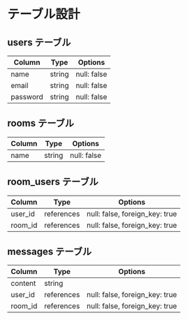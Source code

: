 # テーブル設計

## users テーブル  

| Column   | Type   | Options     |
| -------- | ------ | ----------- |          
| name     | string | null: false |  
| email    | string | null: false |         
| password | string | null: false |
          
## rooms テーブル            
  
| Column | Type   | Options     |        
| ------ | ------ | ----------- |
| name  | string | null: false |    

## room_users テーブル

| Column  | Type    | Options                        |
| ------- | ------- | ------------------------------ |
| user_id | references | null: false, foreign_key: true |
| room_id | references | null: false, foreign_key: true |

## messages テーブル

| Column  | Type    | Options                        |
| ------- | ------- | ------------------------------ |
| content    | string  |
| user_id | references | null: false, foreign_key: true |
| room_id | references | null: false, foreign_key: true |
